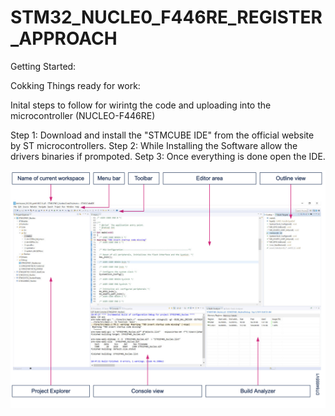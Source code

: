 # STM32_NUCLE0_F446RE_REGISTER_APPROACH
 
Getting Started:

Cokking Things ready for work:

Inital steps to follow for wirintg the code and uploading into the microcontroller (NUCLEO-F446RE)

Step 1: Download and install the "STMCUBE IDE" from the official website by ST microcontrollers.
Step 2: While Installing the Software allow the drivers binaries if prompoted.
Setp 3: Once everything is done open the IDE.


![alt text](</Docs/STM32 CUBEIDE.png>)